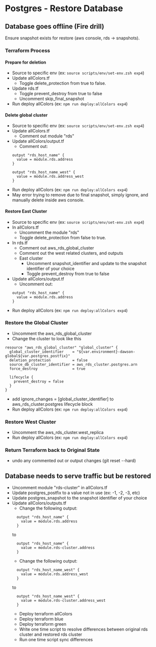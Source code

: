 # Postgres - Restore Database

## Database goes offline (Fire drill)

Ensure snapshot exists for restore (aws console, rds -> snapshots).

### Terraform Process

#### Prepare for deletion
- Source to specific env (ex: `source scripts/env/set-env.zsh exp4`)
- Update allColors.tf
  - Toggle delete_protection from true to false.
- Update rds.tf
  - Toggle prevent_destroy from true to false
  - Uncomment skip_final_snapshot
- Run deploy allColors (ex: `npm run deploy:allColors exp4`)

#### Delete global cluster
- Source to specific env (ex: `source scripts/env/set-env.zsh exp4`)
- Update allColors.tf
  - Comment out module "rds"
- Update allColors/output.tf
  - Comment out:
  ```
  output "rds_host_name" {
    value = module.rds.address
  }

  output "rds_host_name_west" {
    value = module.rds.address_west
  }
  ```
- Run deploy allColors (ex: `npm run deploy:allColors exp4`)
- May error trying to remove due to final snapshot, simply ignore, and manually delete inside aws console.


#### Restore East Cluster
- Source to specific env (ex: `source scripts/env/set-env.zsh exp4`)
- In allColors.tf 
  - Uncomment the module "rds" 
  - Toggle delete_protection from false to true. 
- In rds.tf
  - Comment out aws_rds_global_cluster
  - Comment out the west related clusters, and outputs
  - East cluster
    - Uncomment snapshot_identifier and update to the snapshot identifier of your choice
    - Toggle prevent_destroy from true to false
- Update allColors/output.tf
  - Uncomment out:
  ```
  output "rds_host_name" {
    value = module.rds.address
  }
  ```
- Run deploy allColors (ex: `npm run deploy:allColors exp4`)

### Restore the Global Cluster
- Uncomment the aws_rds_global_cluster
- Change the cluster to look like this
```
resource "aws_rds_global_cluster" "global_cluster" {
  global_cluster_identifier    = "${var.environment}-dawson-global${var.postgres_postfix}"
  deletion_protection          = false
  source_db_cluster_identifier = aws_rds_cluster.postgres.arn
  force_destroy                = true

  lifecycle {
    prevent_destroy = false
  }
}
```
- add ignore_changes  = [global_cluster_identifier] to aws_rds_cluster.postgres lifecycle block
- Run deploy allColors (ex: `npm run deploy:allColors exp4`)

### Restore West Cluster
- Uncomment the aws_rds_cluster.west_replica
- Run deploy allColors (ex: `npm run deploy:allColors exp4`)

### Return Terraform back to Original State
- undo any commented out or output changes (git reset --hard)

## Database needs to serve traffic but be restored

- Uncomment module "rds-cluster" in allColors.tf
- Update postgres_postfix to a value not in use (ex: -1, -2, -3, etc)
- Update postgres_snapshot to the snapshot identifier of your choice
- Update allColors/outputs.tf
  - Change the following output:
  ```
    output "rds_host_name" {
      value = module.rds.address
    }
  ```
    to
  ```
    output "rds_host_name" {
      value = module.rds-cluster.address
    }
  ```
  - Change the following output:
  ```
    output "rds_host_name_west" {
      value = module.rds.address_west
    }
  ```
    to
  ```
    output "rds_host_name_west" {
      value = module.rds-cluster.address_west
    }
  ```
  - Deploy terraform allColors
  - Deploy terraform blue
  - Deploy terraform green
  - Write one time script to resolve differences between original rds cluster and restored rds cluster
  - Run one time script sync differences